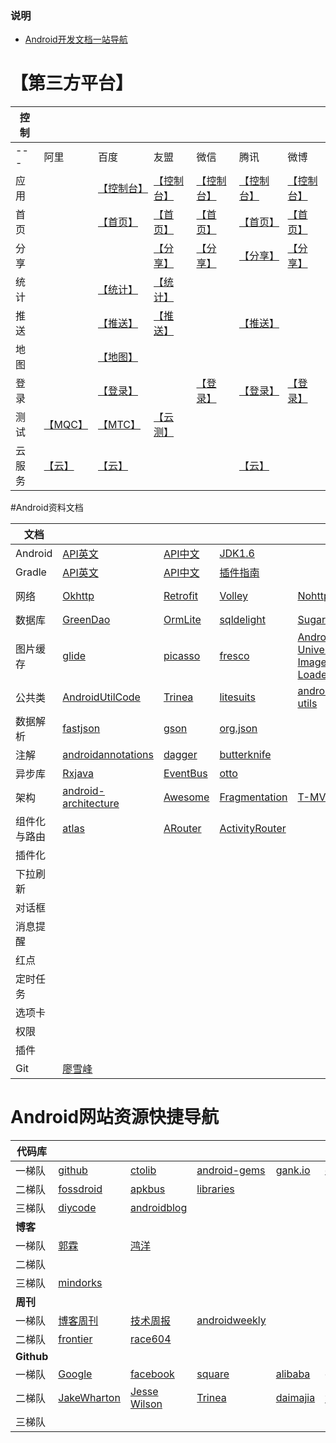 ### 说明
 
- [Android开发文档一站导航](https://www.zybuluo.com/Arison/note/740237)

# 【第三方平台】

控制|||||||
-|-|-|-|-|-|-|
---|阿里|百度|友盟|微信|腾讯|微博
应用||[【控制台】][1]|[【控制台】](http://mobile.umeng.com/apps?spm=0.0.0.0.vZq1Oj)|[【控制台】](https://open.weixin.qq.com/cgi-bin/applist?t=manage/list&lang=zh_CN&token=1c661f7edf3f5090ea3108d3234dab3fe520dca7)|[【控制台】](http://op.open.qq.com/manage_centerv2/android?owner=784602719&uin=784602719)|[【控制台】](http://open.weibo.com/apps)|
首页||[【首页】](http://app.baidu.com/?frompos=500002)|[【首页】](http://www.umeng.com/)|[【首页】](https://open.weixin.qq.com/)|[【首页】](http://open.qq.com/)|[【首页】](http://open.weibo.com/)
分享|||[【分享】](http://dev.umeng.com/social/android/quick-integration)|[【分享】](https://open.weixin.qq.com/cgi-bin/showdocument?action=dir_list&t=resource/res_list&verify=1&id=open1419317340&token=&lang=zh_CN)|[【分享】](http://wiki.open.qq.com/wiki/QQ%E7%94%A8%E6%88%B7%E8%83%BD%E5%8A%9B#2._QQ.E5.88.86.E4.BA.AB)|[【分享】](http://open.weibo.com/wiki/%E7%A7%BB%E5%8A%A8%E5%BA%94%E7%94%A8SSO%E6%8E%88%E6%9D%83)
统计||[【统计】](http://app.baidu.com/chart/)|[【统计】](http://dev.umeng.com/analytics/android-doc/integration)
推送||[【推送】](http://push.baidu.com/console/app)|[【推送】](http://dev.umeng.com/push/android/integration)||[【推送】](http://xg.qq.com/xg/apps/ctr_app)
地图||[【地图】](http://lbsyun.baidu.com/apiconsole/key)|
登录||[【登录】](http://app.baidu.com/value/sdkservice)||[【登录】](https://open.weixin.qq.com/cgi-bin/showdocument?action=dir_list&t=resource/res_list&verify=1&id=open1419317851&token=&lang=zh_CN)|[【登录】](http://wiki.open.qq.com/wiki/QQ%E7%94%A8%E6%88%B7%E8%83%BD%E5%8A%9B)|[【登录】](http://open.weibo.com/wiki/%E6%8E%88%E6%9D%83%E6%9C%BA%E5%88%B6)
测试|[【MQC】][2]|[【MTC】][3]|[【云测】][4]
云服务|[【云】][5]|[【云】][6]|||[【云】][7]


#Android资料文档

文档|||||||more|
-|-|-|-|-|-|-|-|
Android|[API英文][8]|[API中文][9]|[JDK1.6][10]
Gradle|[API英文][11]|[API中文][12]|[插件指南][13]
网络|[Okhttp][14]|[Retrofit][15]|[Volley][16]|[Nohttp][17]|[android-async-http][18]|[more][19]
数据库|[GreenDao][20]|[OrmLite][21]|[sqldelight][22]|[Sugar][23]|[ActiveAndroid][24]|[more][25]
图片缓存|[glide][26]|[picasso][27]|[fresco][28]|[Android-Universal-Image-Loader][29]
公共类|[AndroidUtilCode][30]|[Trinea][31]|[litesuits][32]|[android-utils][33]|[h4de5ing][34]|[more][35]
数据解析|[fastjson][36]|[gson][37]|[org.json][38]
注解|[androidannotations][39]|[dagger][40]|[butterknife][41]
异步库|[Rxjava][42]|[EventBus][43]|[otto][44]
架构|[android-architecture][45]|[Awesome][46]|[Fragmentation][47]|[T-MVP][48]||[more][49]
组件化与路由|[atlas][50]|[ARouter][51]|[ActivityRouter][52]
插件化|
下拉刷新|
对话框|
消息提醒|
红点|
定时任务|
选项卡|
权限|
插件|
Git|[廖雪峰][53]


# Android网站资源快捷导航

代码库||||||more|
-|-|-|-|-|-|-|
一梯队|[github][54]|[ctolib][55]|[android-gems][56] |[gank.io][57] |[codekk][58] 
二梯队|[fossdroid][59]|[apkbus][60]|[libraries][61]
三梯队|[diycode][62]|[androidblog][63] 
**博客**|
一梯队|[郭霖][64]|[鸿洋][65]||||[more][66]
二梯队|
三梯队|[mindorks][67] 
**周刊**|
一梯队|[博客周刊][68] |[技术周报][69]|[androidweekly][70]
二梯队|[frontier][71]|[race604][72]
**Github**|
一梯队|[Google][73]|[facebook][74]|[square][75]|[alibaba][76]|[googlesamples][77]
二梯队|[JakeWharton][78]|[Jesse Wilson][79]|[Trinea][80]|[daimajia][81]|[胡凯][82]|[more][83]
三梯队|


  [1]: http://app.baidu.com/apps/?formpos=700101
  [2]: http://mqc.aliyun.com/?spm=0.0.0.0.xVlGQN
  [3]: http://mtc.baidu.com/startTest/comp
  [4]: http://www.testin.cn/
  [5]: https://free.aliyun.com/?spm=5176.8142029.20160203.2.8oQamp
  [6]: https://cloud.baidu.com/solution/app.html
  [7]: https://www.qcloud.com/product/hd
  [8]: https://developer.android.com/index.html
  [9]: http://android.xsoftlab.net/guide/topics/manifest/uses-sdk-element.html
  [10]: http://tool.oschina.net/apidocs/apidoc?api=jdk-zh
  [11]: https://docs.gradle.org/current/userguide/userguide.html
  [12]: https://dongchuan.gitbooks.io/gradle-user-guide-/content/
  [13]: http://rinvay.github.io/android/2015/03/26/Gradle-Plugin-User-Guide%28Translation%29/#102
  [14]: http://square.github.io/okhttp/3.x/okhttp/
  [15]: https://github.com/square/retrofit
  [16]: https://github.com/mcxiaoke/android-volley
  [17]: https://github.com/yanzhenjie/NoHttp
  [18]: https://github.com/loopj/android-async-http
  [19]: https://androidnotes.gitbooks.io/android/content/wang_luo_kuang_jia.html
  [20]: https://github.com/greenrobot/greenDAO
  [21]: http://ormlite.com/
  [22]: https://github.com/square/sqldelight
  [23]: http://satyan.github.io/sugar/getting-started.html
  [24]: https://github.com/pardom/ActiveAndroid
  [25]: https://androidnotes.gitbooks.io/android/content/shu_ju_ku_kuang_jia.html
  [26]: https://github.com/bumptech/glide
  [27]: https://github.com/square/picasso
  [28]: https://github.com/facebook/fresco
  [29]: https://github.com/nostra13/Android-Universal-Image-Loader
  [30]: https://github.com/Blankj/AndroidUtilCode
  [31]: https://github.com/Trinea/android-common
  [32]: https://github.com/litesuits/android-common
  [33]: https://github.com/jingle1267/android-utils
  [34]: https://github.com/h4de5ing/AndroidCommon
  [35]: https://androidnotes.gitbooks.io/android/content/%E5%85%B6%E5%AE%83%E6%A1%86%E6%9E%B6.html
  [36]: https://github.com/alibaba/fastjson
  [37]: http://www.liaoxuefeng.com/wiki/0013739516305929606dd18361248578c67b8067c8c017b000/
  [38]: https://github.com/stleary/JSON-java
  [39]: http://androidannotations.org/
  [40]: https://github.com/square/dagger
  [41]: https://github.com/JakeWharton/butterknife
  [42]: https://github.com/ReactiveX/RxJava
  [43]: https://github.com/greenrobot/EventBus
  [44]: https://github.com/square/otto
  [45]: https://github.com/googlesamples/android-architecture
  [46]: https://github.com/Juude/Awesome-Android-Architecture
  [47]: https://github.com/YoKeyword/Fragmentation
  [48]: https://github.com/north2016/T-MVP
  [49]: https://github.com/stleary/JSON-java
  [50]: https://github.com/alibaba/atlas
  [51]: https://github.com/alibaba/ARouter
  [52]: https://github.com/mzule/ActivityRouter
  [53]: https://github.com/alibaba/atlas
  [54]: https://github.com/
  [55]: http://www.ctolib.com/categories/android-layout.html
  [56]: http://www.android-gems.com/category
  [57]: http://gank.io/history
  [58]: http://p.codekk.com/
  [59]: https://fossdroid.com/c/internet/whats_new.html
  [60]: http://www.apkbus.com/code.php
  [61]: http://alamkanak.github.io/android-libraries-and-resources/
  [62]: https://www.diycode.cc/projects
  [63]: http://www.androidblog.cn/index.php/Source/index/p/1
  [64]: http://blog.csdn.net/sinyu890807/
  [65]: http://blog.csdn.net/lmj623565791
  [66]: https://github.com/Arisono/android-bookmark-shares/tree/master/%E5%A4%A7%E7%A5%9E
  [67]: https://blog.mindorks.com/@amitshekhar
  [68]: http://www.androidblog.cn/
  [69]: http://www.androidweekly.cn/
  [70]: http://androidweekly.netoidweekly.cn/
  [71]: http://mobilefrontier.github.ioly.netoidweekly.cn/
  [72]: https://race604.com/tag/android-weekly/
  [73]: https://github.com/google
  [74]: https://www.diycode.cc/developers/facebook
  [75]: https://www.diycode.cc/developers/square
  [76]: https://github.com/alibaba
  [77]: https://github.com/googlesamples
  [78]: https://github.com/JakeWharton
  [79]: https://github.com/swankjesse
  [80]: https://github.com/Trinea/
  [81]: https://github.com/daimajia
  [82]: http://hukai.me/
  [83]: https://github.com/Arisono/android-bookmark-shares/tree/master/%E5%A4%A7%E7%A5%9E
